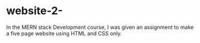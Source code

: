 # website-2-
In the MERN stack Development course, I was given an assignment to make a five page website using HTML and CSS only.
